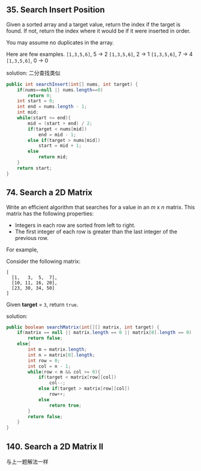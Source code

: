 ## 35. Search Insert Position

Given a sorted array and a target value, return the index if the target is found. If not, return the index where it would be if it were inserted in order.

You may assume no duplicates in the array.

Here are few examples.
`[1,3,5,6]`, 5 → 2
`[1,3,5,6]`, 2 → 1
`[1,3,5,6]`, 7 → 4
`[1,3,5,6]`, 0 → 0


solution: 二分查找类似
```java
public int searchInsert(int[] nums, int target) {  
    if(nums==null || nums.length==0)
        return 0;
    int start = 0;
    int end = nums.length - 1;
    int mid;
    while(start <= end){
        mid = (start + end) / 2;
        if(target < nums[mid])
            end = mid - 1;
        else if(target > nums[mid])
            start = mid + 1;
        else
            return mid;
    }
    return start;
}
```



## 74. Search a 2D Matrix

Write an efficient algorithm that searches for a value in an *m* x *n* matrix. This matrix has the following properties:

- Integers in each row are sorted from left to right.
- The first integer of each row is greater than the last integer of the previous row.

For example,

Consider the following matrix:

```
[
  [1,   3,  5,  7],
  [10, 11, 16, 20],
  [23, 30, 34, 50]
]

```

Given **target** = `3`, return `true`.



solution:

```java
public boolean searchMatrix(int[][] matrix, int target) {
    if(matrix == null || matrix.length == 0 || matrix[0].length == 0)
        return false;
    else{
        int m = matrix.length;
        int n = matrix[0].length;
        int row = 0;
        int col = n - 1;
        while(row < m && col >= 0){
            if(target < matrix[row][col])
                col--;
            else if(target > matrix[row][col])
                row++;
            else
                return true;
        }
        return false;
    }
}
```




## 140. Search a 2D Matrix II

与上一题解法一样
